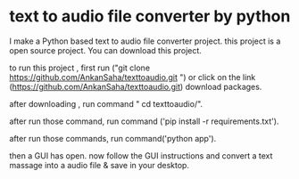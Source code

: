 # text to audio file converter by python
I make a Python based text to audio file converter project. this project  is a open source project. You can download  this project.

to run this project , first run ("git clone https://github.com/AnkanSaha/texttoaudio.git ")  or click on the link (https://github.com/AnkanSaha/texttoaudio.git) download packages.

after downloading , run command " cd texttoaudio/".

after run those command, run command ('pip install -r requirements.txt').

after run those commands, run command('python app').

then a GUI has open.
 now follow the GUI instructions and convert a text massage into a audio file & save in your desktop.
